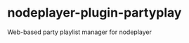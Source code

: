 nodeplayer-plugin-partyplay
===========================

Web-based party playlist manager for nodeplayer
